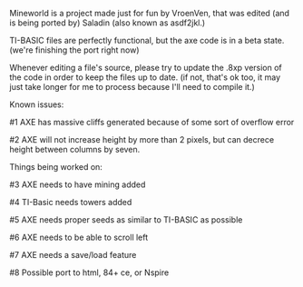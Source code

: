 Mineworld is a project made just for fun by VroenVen, that was edited (and is being ported by) Saladin (also known as asdf2jkl.)

TI-BASIC files are perfectly functional, but the axe code is in a beta state. (we're finishing the port right now)

Whenever editing a file's source, please try to update the .8xp version of the code in order to keep the files up to date. (if not, that's ok too, it may just take longer for me to process because I'll need to compile it.)

Known issues:

#1 AXE has massive cliffs generated because of some sort of overflow error

#2 AXE will not increase height by more than 2 pixels, but can decrece height between columns by seven.

Things being worked on:

#3 AXE needs to have mining added

#4 TI-Basic needs towers added

#5 AXE needs proper seeds as similar to TI-BASIC as possible

#6 AXE needs to be able to scroll left

#7 AXE needs a save/load feature

#8 Possible port to html, 84+ ce, or Nspire
